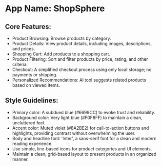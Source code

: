 # **App Name**: ShopSphere

## Core Features:

- Product Browsing: Browse products by category.
- Product Details: View product details, including images, descriptions, and prices.
- Shopping Cart: Add products to a shopping cart.
- Product Filtering: Sort and filter products by price, rating, and other criteria.
- Checkout: A simplified checkout process using only local storage; no payments or shipping.
- Personalized Recommendations: AI tool suggests related products based on viewed items.

## Style Guidelines:

- Primary color: A subdued blue (#6699CC) to evoke trust and reliability.
- Background color: Very light blue (#F0F8FF) to maintain a clean, uncluttered feel.
- Accent color: Muted violet (#8A2BE2) for call-to-action buttons and highlights, providing contrast without overwhelming the user.
- Body and headline font: 'Inter', a sans-serif font for a clean and modern reading experience.
- Use simple, line-based icons for product categories and UI elements.
- Maintain a clean, grid-based layout to present products in an organized manner.